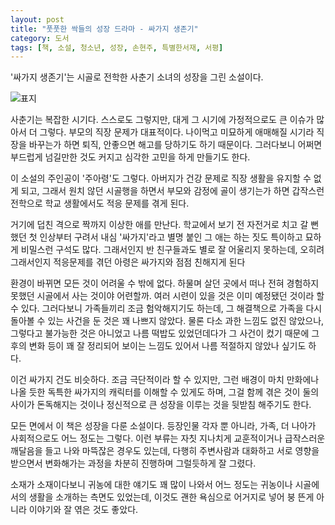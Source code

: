 ```yaml
---
layout: post
title: "풋풋한 싹들의 성장 드라마 - 싸가지 생존기"
category: 도서
tags: [책, 소설, 청소년, 성장, 손현주, 특별한서재, 서평]
---
```


'싸가지 생존기'는
시골로 전학한 사춘기 소녀의 성장을 그린 소설이다.

![표지](https://lh3.googleusercontent.com/hKsTgfVGqGUjw66pL1OQ3dKHgjFRmtEJJZx5BS6BjeMgGlw7clCJig4k916Sr54rsqmzYWuCPz9UWA=s480)

사춘기는 복잡한 시기다.
스스로도 그렇지만,
대게 그 시기에 가정적으로도 큰 이슈가 많아서 더 그렇다.
부모의 직장 문제가 대표적이다.
나이먹고 미묘하게 애매해질 시기라
직장을 바꾸는가 하면 퇴직, 안좋으면 해고를 당하기도 하기 때문이다.
그러다보니 어쩌면 부드럽게 넘길만한 것도 커지고
심각한 고민을 하게 만들기도 한다.

이 소설의 주인공이 '주아령'도 그렇다.
아버지가 건강 문제로 직장 생활을 유지할 수 없게 되고,
그래서 원치 않던 시골행을 하면서
부모와 감정에 골이 생기는가 하면
갑작스런 전학으로 학교 생활에서도 적응 문제를 겪게 된다.

거기에 덥친 격으로 짝까지 이상한 애를 만난다.
학교에서 보기 전 자전거로 치고 갈 뻔 했던 첫 인상부터 구려서
내심 '싸가지'라고 별명 붙인 그 애는
하는 짓도 특이하고 묘하게 비밀스런 구석도 많다.
그래서인지 반 친구들과도 별로 잘 어울리지 못하는데,
오히려 그래서인지 적응문제를 겪던 아령은 싸가지와 점점 친해지게 된다

환경이 바뀌면 모든 것이 어려울 수 밖에 없다.
하물며 살던 곳에서 떠나 전혀 경험하지 못했던 시골에서 사는 것이야 어련할까.
여러 시련이 있을 것은 이미 예정됐던 것이라 할 수 있다.
그러다보니 가족들끼리 조금 험악해지기도 하는데,
그 해결책으로 가족을 다시 돌아볼 수 있는 사건을 둔 것은 꽤 나쁘지 않았다.
물론 다소 과한 느낌도 없진 않았으나,
그렇다고 불가능한 것은 아니었고
나름 떡밥도 있었던데다가
그 사건이 컸기 때문에 그 후의 변화 등이 꽤 잘 정리되어 보이는 느낌도 있어서
나름 적절하지 않았나 싶기도 하다.

이건 싸가지 건도 비슷하다.
조금 극단적이라 할 수 있지만,
그런 배경이 마치 만화에나 나올 듯한 독특한 싸가지의 캐릭터를 이해할 수 있게도 하며,
그걸 함께 겪은 것이
둘의 사이가 돈독해지는 것이나 정신적으로 큰 성장을 이루는 것을
뒷받침 해주기도 한다.

모든 면에서 이 책은 성장을 다룬 소설이다.
등장인물 각자 뿐 아니라, 가족, 더 나아가 사회적으로도 어느 정도는 그렇다.
이런 부류는
자칫 지나치게 교훈적이거나 급작스러운 깨달음을 들고 나와 마뜩잖은 경우도 있는데,
다행히 주변사람과 대화하고 서로 영향을 받으면서 변화해가는 과정을
차분히 진행하며 그럴듯하게 잘 그렸다.

소재가 소재이다보니 귀농에 대한 얘기도 꽤 많이 나와서
어느 정도는 귀농이나 시골에서의 생활을 소개하는 측면도 있었는데,
이것도 괜한 욕심으로 어거지로 넣어 붕 뜬게 아니라
이야기와 잘 엮은 것도 좋았다.
